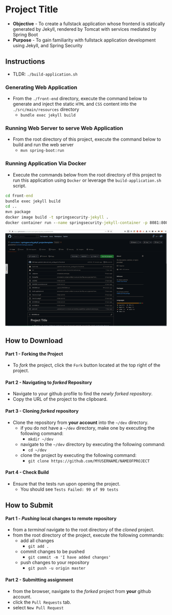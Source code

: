 # Project Title

* **Objective** - To create a fullstack application whose frontend is statically generated by Jekyll, rendered by Tomcat with services mediated by Spring Boot
* **Purpose** - To gain familiarity with fullstack application development using Jekyll, and Spring Security




## Instructions
* TLDR: `./build-application.sh`
### Generating Web Application
* From the `./front-end` directory, execute the command below to generate and inject the static `HTML` and `CSS` content into the `./src/main/resources` directory
  * `bundle exec jekyll build`

### Running Web Server to serve Web Application
* From the root directory of this project, execute the command below to build and run the web server
  * `mvn spring-boot:run`


### Running Application Via Docker
* Execute the commands below from the root directory of this project to run this application using `Docker` or leverage the `build-application.sh` script.

```bat
cd front-end
bundle exec jekyll build
cd ..
mvn package
docker image build -t springsecurity-jekyll .
docker container run --name springsecurity-jekyll-container -p 8081:8080 -d springsecurity-jekyll
```

<img src="./how-to-run-dockerized-application.gif">


## How to Download

#### Part 1 - Forking the Project
* To _fork_ the project, click the `Fork` button located at the top right of the project.


#### Part 2 - Navigating to _forked_ Repository
* Navigate to your github profile to find the _newly forked repository_.
* Copy the URL of the project to the clipboard.

#### Part 3 - Cloning _forked_ repository
* Clone the repository from **your account** into the `~/dev` directory.
  * if you do not have a `~/dev` directory, make one by executing the following command:
    * `mkdir ~/dev`
  * navigate to the `~/dev` directory by executing the following command:
    * `cd ~/dev`
  * clone the project by executing the following command:
    * `git clone https://github.com/MYUSERNAME/NAMEOFPROJECT`

#### Part 4 - Check Build
* Ensure that the tests run upon opening the project.
    * You should see `Tests Failed: 99 of 99 tests`







## How to Submit

#### Part 1 -  _Pushing_ local changes to remote repository
* from a _terminal_ navigate to the root directory of the _cloned_ project.
* from the root directory of the project, execute the following commands:
    * add all changes
      * `git add .`
    * commit changes to be pushed
      * `git commit -m 'I have added changes'`
    * push changes to your repository
      * `git push -u origin master`

#### Part 2 - Submitting assignment
* from the browser, navigate to the _forked_ project from **your** github account.
* click the `Pull Requests` tab.
* select `New Pull Request`